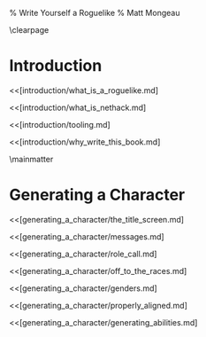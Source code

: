 % Write Yourself a Roguelike
% Matt Mongeau

\clearpage

# Introduction

<<[introduction/what_is_a_roguelike.md]

<<[introduction/what_is_nethack.md]

<<[introduction/tooling.md]

<<[introduction/why_write_this_book.md]

\mainmatter

# Generating a Character

<<[generating_a_character/the_title_screen.md]

<<[generating_a_character/messages.md]

<<[generating_a_character/role_call.md]

<<[generating_a_character/off_to_the_races.md]

<<[generating_a_character/genders.md]

<<[generating_a_character/properly_aligned.md]

<<[generating_a_character/generating_abilities.md]
